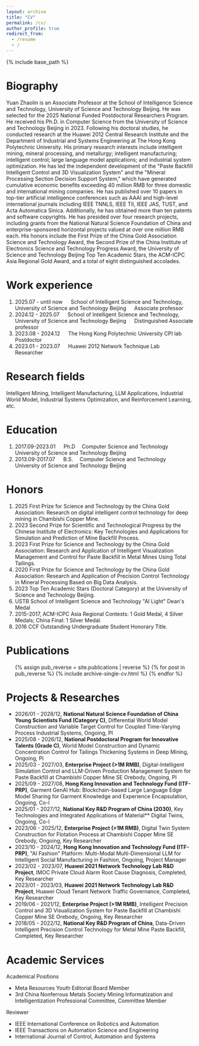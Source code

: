 ```yaml
---
layout: archive
title: "CV"
permalink: /cv/
author_profile: true
redirect_from:
  - /resume
  - /
---
```

{% include base_path %}

Biography
=========

Yuan Zhaolin is an Associate Professor at the School of Intelligence Science and Technology, University of Science and Technology Beijing. He was selected for the 2025 National Funded Postdoctoral Researchers Program. He received his Ph.D. in Computer Science from the University of Science and Technology Beijing in 2023. Following his doctoral studies, he conducted research at the Huawei 2012 Central Research Institute and the Department of Industrial and Systems Engineering at The Hong Kong Polytechnic University.
His primary research interests include intelligent mining, mineral processing, and metallurgy; intelligent manufacturing; intelligent control; large language model applications; and industrial system optimization. He has led the independent development of the "Paste Backfill Intelligent Control and 3D Visualization System" and the "Mineral Processing Section Decision Support System," which have generated cumulative economic benefits exceeding 40 million RMB for three domestic and international mining companies.
He has published over 10 papers in top-tier artificial intelligence conferences such as AAAI and high-level international journals including IEEE TNNLS, IEEE TII, IEEE JAS, TUST, and Acta Automatica Sinica. Additionally, he has obtained more than ten patents and software copyrights. He has presided over four research projects, including grants from the National Natural Science Foundation of China and enterprise-sponsored horizontal projects valued at over one million RMB each.
His honors include the First Prize of the China Gold Association Science and Technology Award, the Second Prize of the China Institute of Electronics Science and Technology Progress Award, the University of Science and Technology Beijing Top Ten Academic Stars, the ACM-ICPC Asia Regional Gold Award, and a total of eight distinguished accolades.

Work experience
===============
1. 2025.07 - until now &emsp; School of Intelligent Science and Technology, University of Science and Technology Beijing &emsp; Associate professor
2. 2024.12 - 2025.07 &emsp; School of Intelligent Science and Technology, University of Science and Technology Beijing &emsp; Distinguished Associate professor
3. 2023.08 - 2024.12 &emsp; The Hong Kong Polytechnic University CPI lab &emsp; Postdoctor 
4. 2023.01 - 2023.07 &emsp; Huawei 2012 Network Technique Lab &emsp; Researcher 

**Research fields**
===================

Intelligent Mining, Intelligent Manufacturing, LLM Applications, Industrial World Model, Industrial Systems Optimization, and Reinforcement Learning, etc.  

Education
=========
1. 2017.09-2023.01 &emsp; Ph.D &emsp;Computer Science and Technology &emsp; University of Science and Technology Beijing
2. 2013.09-2017.07 &emsp; B.S. &emsp;Computer Science and Technology &emsp; University of Science and Technology Beijing

Honors
===================
1. 2025 First Prize for Science and Technology by the China Gold Association: Research on digital intelligent control technology for deep mining in Chambishi Copper Mine.
2. 2023 Second Prize for Scientific and Technological Progress by the Chinese Institute of Electronics: Key Technologies and Applications for Simulation and Prediction of Mine Backfill Process.
3. 2023 First Prize for Science and Technology by the China Gold Association: Research and Application of Intelligent Visualization Management and Control for Paste Backfill in Metal Mines Using Total Tailings.
4. 2020 First Prize for Science and Technology by the China Gold Association: Research and Application of Precision Control Technology in Mineral Processing Based on Big Data Analysis.
5. 2023 Top Ten Academic Stars (Doctoral Category) at the University of Science and Technology Beijing.
6. USTB School of Intelligent Science and Technology "AI Light" Dean's Medal  
7. 2015-2017, ACM-ICPC Asia Regional Contests: 1 Gold Medal, 4 Silver Medals; China Final: 1 Silver Medal.
8. 2016 CCF Outstanding Undergraduate Student Honorary Title.

Publications
============

<ul>
{% assign pub_reverse = site.publications | reverse %}
{% for post in pub_reverse %}
  {% include archive-single-cv.html %}
{% endfor %}</ul>


Projects & Researches
===================

* 2026/01 - 2028/12, **National Natural Science Foundation of China Young Scientists Fund (Category C)**, Differential World Model Construction and Variable Target Control for Coupled Time-Varying Process Industrial Systems, Ongoing, PI
* 2025/08 - 2026/12, **National Postdoctoral Program for Innovative Talents (Grade C)**, World Model Construction and Dynamic Concentration Control for Tailings Thickening Systems in Deep Mining, Ongoing, PI
* 2025/03 - 2027/03, **Enterprise Project (>1M RMB)**, Digital-Intelligent Simulation Control and LLM-Driven Production Management System for Paste Backfill at Chambishi Copper Mine SE Orebody, Ongoing, PI
* 2025/09 - 2027/08, **Hong Kong Innovation and Technology Fund (ITF-PRP)**, Garment GenAI Hub: Blockchain-based Large Language Edge Model Sharing for Garment Knowledge and Experience Encapsulation, Ongoing, Co-I
* 2025/01 - 2027/12, **National Key R&D Program of China (2030)**, Key Technologies and Integrated Applications of Material** Digital Twins, Ongoing, Co-I
* 2023/06 - 2025/12, **Enterprise Project (>1M RMB)**, Digital Twin System Construction for Flotation Process at Chambishi Copper Mine SE Orebody, Ongoing, Key Researcher
* 2023/10 - 2024/12, **Hong Kong Innovation and Technology Fund (ITF-PRP)**, "AI Fashion" Platform: Multi-Modal Multi-Dimensional LLM for Intelligent Social Manufacturing in Fashion, Ongoing, Project Manager
* 2023/02 - 2023/07, **Huawei 2021 Network Technology Lab R&D Project**, IMOC Private Cloud Alarm Root Cause Diagnosis, Completed, Key Researcher
* 2023/01 - 2023/03, **Huawei 2021 Network Technology Lab R&D Project**, Huawei Cloud Tenant Network Traffic Governance, Completed, Key Researcher
* 2019/06 - 2021/12, **Enterprise Project (>1M RMB)**, Intelligent Precision Control and 3D Visualization System for Paste Backfill at Chambishi Copper Mine SE Orebody, Ongoing, Key Researcher
* 2018/05 - 2022/12, **National Key R&D Program of China**, Data-Driven Intelligent Precision Control Technology for Metal Mine Paste Backfill, Completed, Key Researcher


Academic Services
===================

Academical Positions

* Meta Resources Youth Editorial Board Member
* 3rd China Nonferrous Metals Society Mining Informatization and Intelligentization Professional Committee, Committee Member

Reviewer

* IEEE International Conference on Robotics and Automation
* IEEE Transactions on Automation Science and Engineering
* International Journal of Control, Automation and Systems
